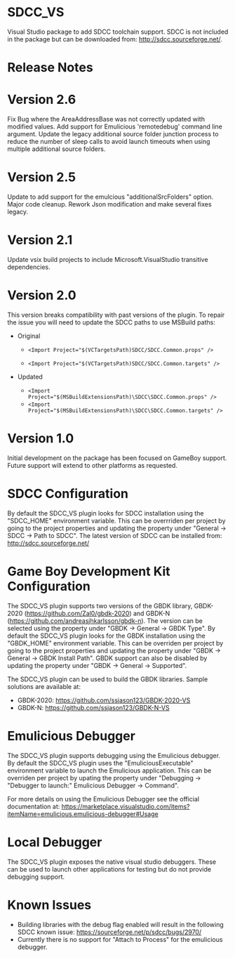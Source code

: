 # SDCC_VS
Visual Studio package to add SDCC toolchain support. SDCC is not included in the package but can be downloaded from: http://sdcc.sourceforge.net/.

# Release Notes
# Version 2.6
Fix Bug where the AreaAddressBase was not correctly updated with modified values.
Add support for Emulicious 'remotedebug' command line argument.
Update the legacy additional source folder junction process to reduce the number of sleep calls to avoid launch timeouts when using multiple additional source folders.

# Version 2.5
Update to add support for the emulcious "additionalSrcFolders" option.
Major code cleanup.
Rework Json modification and make several fixes legacy.

# Version 2.1
Update vsix build projects to include Microsoft.VisualStudio transitive dependencies.

# Version 2.0
This version breaks compatibility with past versions of the plugin. To repair the issue you will need to update the SDCC paths to use MSBuild paths:
* Original

  * ```<Import Project="$(VCTargetsPath)SDCC/SDCC.Common.props" />```

  * ```<Import Project="$(VCTargetsPath)SDCC/SDCC.Common.targets" />```

* Updated
  * ```<Import Project="$(MSBuildExtensionsPath)\SDCC\SDCC.Common.props" />```
  * ```<Import Project="$(MSBuildExtensionsPath)\SDCC\SDCC.Common.targets" />```

# Version 1.0
Initial development on the package has been focused on GameBoy support. Future support will extend to other platforms as requested.

# SDCC Configuration
By default the SDCC_VS plugin looks for SDCC installation using the "SDCC_HOME" environment variable. This can be overrriden per project by going to the project properties and updating the property under "General -> SDCC -> Path to SDCC". The latest version of SDCC can be installed from: http://sdcc.sourceforge.net/

# Game Boy Development Kit Configuration
The SDCC_VS plugin supports two versions of the GBDK library, GBDK-2020 (https://github.com/Zal0/gbdk-2020) and GBDK-N (https://github.com/andreasjhkarlsson/gbdk-n). The version can be selected using the property under "GBDK -> General -> GBDK Type". By default the SDCC_VS plugin looks for the GBDK installation using the "GBDK_HOME" environment variable. This can be overriden per project by going to the project properties and updating the property under "GBDK -> General -> GBDK Install Path". GBDK support can also be disabled by updating the property under "GBDK -> General -> Supported".

The SDCC_VS plugin can be used to build the GBDK libraries. Sample solutions are available at:
* GBDK-2020: https://github.com/ssjason123/GBDK-2020-VS
* GBDK-N: https://github.com/ssjason123/GBDK-N-VS

# Emulicious Debugger
The SDCC_VS plugin supports debugging using the Emulicious debugger. By default the SDCC_VS plugin uses the "EmuliciousExecutable" environment variable to launch the Emulicious application. This can be overriden per project by upating the property under "Debugging -> "Debugger to launch:" Emulicious Debugger -> Command". 

For more details on using the Emulicious Debugger see the official documentation at: https://marketplace.visualstudio.com/items?itemName=emulicious.emulicious-debugger#Usage

# Local Debugger
The SDCC_VS plugin exposes the native visual studio debuggers. These can be used to launch other applications for testing but do not provide debugging support.

# Known Issues
* Building libraries with the debug flag enabled will result in the following SDCC known issue: https://sourceforge.net/p/sdcc/bugs/2970/
* Currently there is no support for "Attach to Process" for the emulicious debugger.

